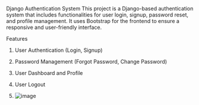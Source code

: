 Django Authentication System
This project is a Django-based authentication system that includes functionalities for user login, signup, password reset, and profile management. It uses Bootstrap for the frontend to ensure a responsive and user-friendly interface.

Features
1) User Authentication (Login, Signup)
2) Password Management (Forgot Password, Change Password)
3) User Dashboard and Profile
4) User Logout

5) ![image](https://github.com/user-attachments/assets/f5608a21-86be-4dce-8b83-4574cfe4e2f3)
